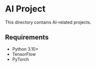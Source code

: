 # AI Project

This directory contains AI-related projects.

## Requirements

- Python 3.10+
- TensorFlow
- PyTorch
